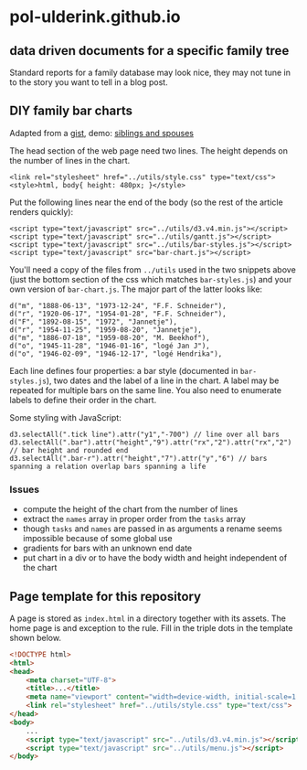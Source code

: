 # pol-ulderink.github.io

data driven documents for a specific family tree
------------------------------------------------

Standard reports for a family database may look nice,
they may not tune in to the story you want to tell in a blog post.


DIY family bar charts
---------------------

Adapted from a [gist], demo: [siblings and spouses]

[gist]: https://gist.github.com/be8e3005cfcb0aba5f763963c75f3c7e.git
[siblings and spouses]: https://pol-ulderink.github.io/siem-marie#legend

The head section of the web page need two lines. The height depends on the number of lines in the chart.

    <link rel="stylesheet" href="../utils/style.css" type="text/css">
    <style>html, body{ height: 480px; }</style>

Put the following lines near the end of the body (so the rest of the article renders quickly):

    <script type="text/javascript" src="../utils/d3.v4.min.js"></script>
    <script type="text/javascript" src="../utils/gantt.js"></script>
    <script type="text/javascript" src="../utils/bar-styles.js"></script>
    <script type="text/javascript" src="bar-chart.js"></script>

You'll need a copy of the files from `../utils` used in the two snippets above
(just the bottom section of the css which matches `bar-styles.js`)
and your own version of `bar-chart.js`. The major part of the latter looks like:

    d("m", "1888-06-13", "1973-12-24", "F.F. Schneider"),
    d("r", "1920-06-17", "1954-01-28", "F.F. Schneider"),
    d("F", "1892-08-15", "1972", "Jannetje"),
    d("r", "1954-11-25", "1959-08-20", "Jannetje"),
    d("m", "1886-07-18", "1959-08-20", "M. Beekhof"),
    d("o", "1945-11-28", "1946-01-16", "logé Jan J"),
    d("o", "1946-02-09", "1946-12-17", "logé Hendrika"),

Each line defines four properties: a bar style (documented in `bar-styles.js`),
two dates and the label of a line in the chart.
A label may be repeated for multiple bars on the same line.
You also need to enumerate labels to define their order in the chart.

Some styling with JavaScript:

    d3.selectAll(".tick line").attr("y1","-700") // line over all bars
    d3.selectAll(".bar").attr("height","9").attr("rx","2").attr("rx","2") // bar height and rounded end
    d3.selectAll(".bar-r").attr("height","7").attr("y","6") // bars spanning a relation overlap bars spanning a life



### Issues

* compute the height of the chart from the number of lines
* extract the `names` array in proper order from the `tasks` array
* though `tasks` and `names` are passed in as arguments
  a rename seems impossible because of some global use
* gradients for bars with an unknown end date
* put chart in a div or to have the body width and height independent of the chart


Page template for this repository
---------------------------------

A page is stored as `index.html` in a directory together with its assets.
The home page is and exception to the rule.
Fill in the triple dots in the template shown below.


```html
<!DOCTYPE html>
<html>
<head>
    <meta charset="UTF-8">
    <title>...</title>
    <meta name="viewport" content="width=device-width, initial-scale=1.0">
    <link rel="stylesheet" href="../utils/style.css" type="text/css">
</head>
<body>
    ...
    <script type="text/javascript" src="../utils/d3.v4.min.js"></script>
    <script type="text/javascript" src="../utils/menu.js"></script>
</body>
```
